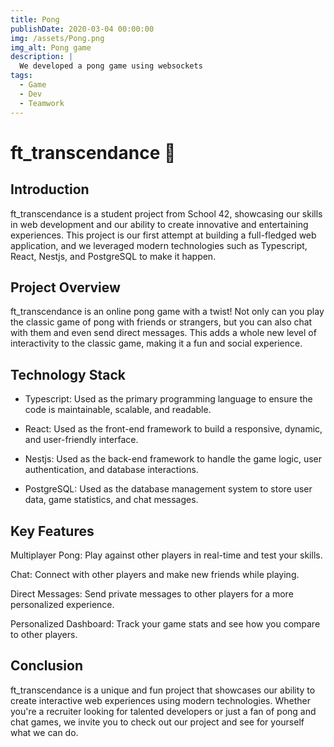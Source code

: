 ```yaml
---
title: Pong
publishDate: 2020-03-04 00:00:00
img: /assets/Pong.png
img_alt: Pong game
description: |
  We developed a pong game using websockets
tags:
  - Game
  - Dev
  - Teamwork
---
```


# ft_transcendance 🏓

## Introduction
ft_transcendance is a student project from School 42, showcasing our skills in web development and our ability to create innovative and entertaining experiences. This project is our first attempt at building a full-fledged web application, and we leveraged modern technologies such as Typescript, React, Nestjs, and PostgreSQL to make it happen.

## Project Overview
ft_transcendance is an online pong game with a twist! Not only can you play the classic game of pong with friends or strangers, but you can also chat with them and even send direct messages. This adds a whole new level of interactivity to the classic game, making it a fun and social experience.

## Technology Stack
- Typescript: Used as the primary programming language to ensure the code is maintainable, scalable, and readable.

- React: Used as the front-end framework to build a responsive, dynamic, and user-friendly interface.

- Nestjs: Used as the back-end framework to handle the game logic, user authentication, and database interactions.

- PostgreSQL: Used as the database management system to store user data, game statistics, and chat messages.


## Key Features
Multiplayer Pong: Play against other players in real-time and test your skills.

Chat: Connect with other players and make new friends while playing.

Direct Messages: Send private messages to other players for a more personalized experience.

Personalized Dashboard: Track your game stats and see how you compare to other players.


## Conclusion
ft_transcendance is a unique and fun project that showcases our ability to create interactive web experiences using modern technologies. Whether you're a recruiter looking for talented developers or just a fan of pong and chat games, we invite you to check out our project and see for yourself what we can do.
